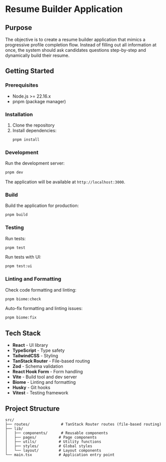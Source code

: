 # Resume Builder Application

## Purpose

The objective is to create a resume builder application that mimics a progressive profile completion flow. Instead of filling out all information at once, the system should ask candidates questions step-by-step and dynamically build their resume.

## Getting Started

### Prerequisites

- Node.js >= 22.16.x
- pnpm (package manager)

### Installation

1. Clone the repository
2. Install dependencies:
   ```bash
   pnpm install
   ```

### Development

Run the development server:

```bash
pnpm dev
```

The application will be available at `http://localhost:3000`.

### Build

Build the application for production:

```bash
pnpm build
```

### Testing

Run tests:

```bash
pnpm test
```

Run tests with UI:

```bash
pnpm test:ui
```

### Linting and Formatting

Check code formatting and linting:

```bash
pnpm biome:check
```

Auto-fix formatting and linting issues:

```bash
pnpm biome:fix
```

## Tech Stack

- **React** - UI library
- **TypeScript** - Type safety
- **TailwindCSS** - Styling
- **TanStack Router** - File-based routing
- **Zod** - Schema validation
- **React Hook Form** - Form handling
- **Vite** - Build tool and dev server
- **Biome** - Linting and formatting
- **Husky** - Git hooks
- **Vitest** - Testing framework

## Project Structure

```
src/
├── routes/              # TanStack Router routes (file-based routing)
├── lib/
│   ├── components/      # Reusable components
│   ├── pages/          # Page components
│   ├── utils/          # Utility functions
│   ├── styles/         # Global styles
│   └── layout/         # Layout components
└── main.tsx            # Application entry point
```